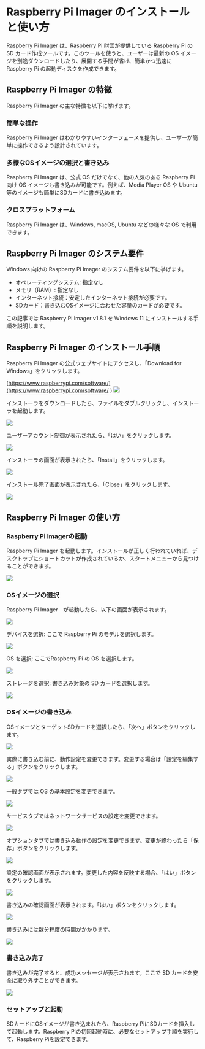 # Raspberry Pi Imager のインストールと使い方

Raspberry Pi Imager は、Raspberry Pi 財団が提供している Raspberry Pi の SD カード作成ツールです。このツールを使うと、ユーザーは最新の OS イメージを別途ダウンロードしたり、展開する手間が省け、簡単かつ迅速に Raspberry Pi の起動ディスクを作成できます。

## Raspberry Pi Imager の特徴
Raspberry Pi Imager の主な特徴を以下に挙げます。

### 簡単な操作
Raspberry Pi Imager はわかりやすいインターフェースを提供し、ユーザーが簡単に操作できるよう設計されています。

### 多様なOSイメージの選択と書き込み
Raspberry Pi Imager は、公式 OS だけでなく、他の人気のある Raspberry Pi 向け OS イメージも書き込みが可能です。例えば、Media Player OS や Ubuntu 等のイメージも簡単にSDカードに書き込めます。

### クロスプラットフォーム
Raspberry Pi Imager は、Windows, macOS, Ubuntu などの様々な OS で利用できます。

## Raspberry Pi Imager のシステム要件
Windows 向けの Raspberry Pi Imager のシステム要件を以下に挙げます。

- オペレーティングシステム: 指定なし
- メモリ（RAM）: 指定なし
- インターネット接続：安定したインターネット接続が必要です。
- SDカード：書き込むOSイメージに合わせた容量のカードが必要です。

この記事では Raspberry Pi Imager v1.8.1 を Windows 11 にインストールする手順を説明します。

## Raspberry Pi Imager のインストール手順

Raspberry Pi Imager の公式ウェブサイトにアクセスし、「Download for Windows」をクリックします。

[https://www.raspberrypi.com/software/](https://www.raspberrypi.com/software/
)
![](01_officialsite.png)

インストーラをダウンロードしたら、ファイルをダブルクリックし、インストーラを起動します。

![](13_download.png)

ユーザーアカウント制御が表示されたら、「はい」をクリックします。

![](21_Installer.png)

インストーラの画面が表示されたら、「Install」をクリックします。

![](23_Installer.png)

インストール完了画面が表示されたら、「Close」をクリックします。

![](27_Installer.png)

## Raspberry Pi Imager の使い方

### Raspberry Pi Imagerの起動
Raspberry Pi Imager を起動します。インストールが正しく行われていれば、デスクトップにショートカットが作成されているか、スタートメニューから見つけることができます。

![](30_imager.png)

### OSイメージの選択
Raspberry Pi Imager　が起動したら、以下の画面が表示されます。

![](31_imager.png)

デバイスを選択: ここで Raspberry Pi のモデルを選択します。

![](33_imager.png)

OS を選択: ここでRaspberry Pi の OS を選択します。

![](35_imager.png)

ストレージを選択: 書き込み対象の SD カードを選択します。

![](37_imager.png)

### OSイメージの書き込み
OSイメージとターゲットSDカードを選択したら、「次へ」ボタンをクリックします。

![](39_imager.png)

実際に書き込む前に、動作設定を変更できます。変更する場合は「設定を編集する」ボタンをクリックします。

![](41_imager.png)

一般タブでは OS の基本設定を変更できます。

![](43_imager.png)

サービスタブではネットワークサービスの設定を変更できます。

![](47_imager.png)

オプションタブでは書き込み動作の設定を変更できます。変更が終わったら「保存」ボタンをクリックします。

![](49_imager.png)

設定の確認画面が表示されます。変更した内容を反映する場合、「はい」ボタンをクリックします。

![](51_imager.png)

書き込みの確認画面が表示されます。「はい」ボタンをクリックします。

![](53_imager.png)

書き込みには数分程度の時間がかかります。

![](55_imager.png)

### 書き込み完了
書き込みが完了すると、成功メッセージが表示されます。ここで SD カードを安全に取り外すことができます。

![](57_imager.png)


### セットアップと起動
SDカードにOSイメージが書き込まれたら、Raspberry PiにSDカードを挿入して起動します。Raspberry Piの初回起動時に、必要なセットアップ手順を実行して、Raspberry Piを設定できます。
